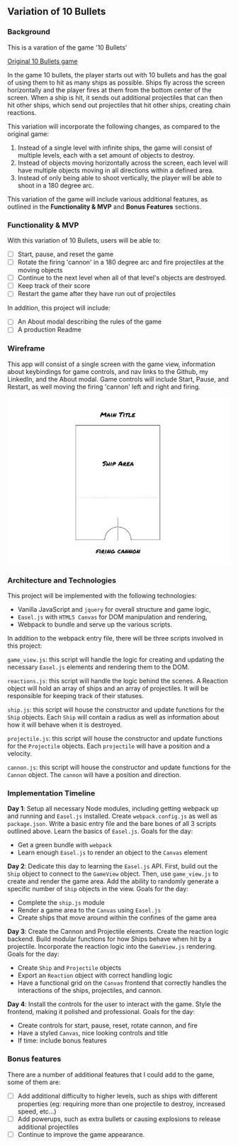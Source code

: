 ## Variation of 10 Bullets

### Background

This is a varation of the game '10 Bullets'

[Original 10 Bullets game][site]

[site]: http://www.kongregate.com/games/sushistory/10-bullets

In the game 10 bullets, the player starts out with 10 bullets and has the goal of using them to hit as many ships as possible. Ships fly across the screen horizontally and the player fires at them from the bottom center of the screen. When a ship is hit, it sends out additional projectiles that can then hit other ships, which send out projectiles that hit other ships, creating chain reactions.

This variation will incorporate the following changes, as compared to the original game:

1) Instead of a single level with infinite ships, the game will consist of multiple levels, each with a set amount of objects to destroy.
2) Instead of objects moving horizontally across the screen, each level will have multiple objects moving in all directions within a defined area.
3) Instead of only being able to shoot vertically, the player will be able to shoot in a 180 degree arc.

This variation of the game will include various additional features, as outlined in the **Functionality & MVP** and **Bonus Features** sections.

### Functionality & MVP  

With this variation of 10 Bullets, users will be able to:

- [ ] Start, pause, and reset the game
- [ ] Rotate the firing 'cannon' in a 180 degree arc and fire projectiles at the moving objects
- [ ] Continue to the next level when all of that level's objects are destroyed.
- [ ] Keep track of their score
- [ ] Restart the game after they have run out of projectiles

In addition, this project will include:

- [ ] An About modal describing the rules of the game
- [ ] A production Readme

### Wireframe

This app will consist of a single screen with the game view, information about keybindings for game controls, and nav links to the Github, my LinkedIn, and the About modal. Game controls will include Start, Pause, and Restart, as well moving the firing 'cannon' left and right and firing.

![wireframes](wireframes/game_wireframe.jpg)

### Architecture and Technologies

This project will be implemented with the following technologies:

- Vanilla JavaScript and `jquery` for overall structure and game logic,
- `Easel.js` with `HTML5 Canvas` for DOM manipulation and rendering,
- Webpack to bundle and serve up the various scripts.

In addition to the webpack entry file, there will be three scripts involved in this project:

`game_view.js`: this script will handle the logic for creating and updating the necessary `Easel.js` elements and rendering them to the DOM.

`reactions.js`: this script will handle the logic behind the scenes. A Reaction object will hold an array of ships and an array of projectiles. It will be responsible for keeping track of their statuses.

`ship.js`: this script will house the constructor and update functions for the `Ship` objects. Each `Ship` will contain a radius as well as information about how it will behave when it is destroyed.

`projectile.js`: this script will house the constructor and update functions for the `Projectile` objects. Each `projectile` will have a position and a velocity.

`cannon.js`: this script will house the constructor and update functions for the `Cannon` object. The `cannon` will have a position and direction.

### Implementation Timeline

**Day 1**: Setup all necessary Node modules, including getting webpack up and running and `Easel.js` installed.  Create `webpack.config.js` as well as `package.json`.  Write a basic entry file and the bare bones of all 3 scripts outlined above.  Learn the basics of `Easel.js`.  Goals for the day:

- Get a green bundle with `webpack`
- Learn enough `Easel.js` to render an object to the `Canvas` element

**Day 2**: Dedicate this day to learning the `Easel.js` API.  First, build out the `Ship` object to connect to the `GameView` object.  Then, use `game_view.js` to create and render the game area. Add the ability to randomly generate a specific number of `Ship` objects in the view. Goals for the day:

- Complete the `ship.js` module
- Render a game area to the `Canvas` using `Easel.js`
- Create ships that move around within the confines of the game area

**Day 3**: Create the Cannon and Projectile elements. Create the reaction logic backend.  Build modular functions for how Ships behave when hit by a projectile.  Incorporate the reaction logic into the `GameView.js` rendering. Goals for the day:

- Create `Ship` and `Projectile` objects
- Export an `Reaction` object with correct handling logic
- Have a functional grid on the `Canvas` frontend that correctly handles the interactions of the ships, projectiles, and cannon.


**Day 4**: Install the controls for the user to interact with the game.  Style the frontend, making it polished and professional.  Goals for the day:

- Create controls for start, pause, reset, rotate cannon, and fire
- Have a styled `Canvas`, nice looking controls and title
- If time: include bonus features


### Bonus features

There are a number of additional features that I could add to the game, some of them are:

- [ ] Add additional difficulty to higher levels, such as ships with different properties (eg: requiring more than one projectile to destroy, increased speed, etc...)
- [ ] Add powerups, such as extra bullets or causing explosions to release additional projectiles
- [ ] Continue to improve the game appearance.
